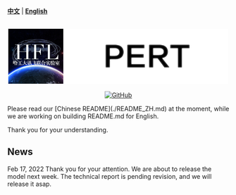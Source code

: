 [**中文**](https://github.com/ymcui/PERT/) | [**English**](https://github.com/ymcui/PERT/blob/master/README_EN.md)

<p align="center">
    <br>
    <img src="./pics/banner.png" width="500"/>
    <br>
</p>
<p align="center">
    <a href="https://github.com/ymcui/PERT/blob/master/LICENSE">
        <img alt="GitHub" src="https://img.shields.io/github/license/ymcui/PERT.svg?color=blue&style=flat-square">
    </a>
</p>
Please read our [Chinese README](./README_ZH.md) at the moment, while we are working on building README.md for English. 

Thank you for your understanding.



## News

Feb 17, 2022 Thank you for your attention. We are about to release the model next week. The technical report is pending revision, and we will release it asap.
